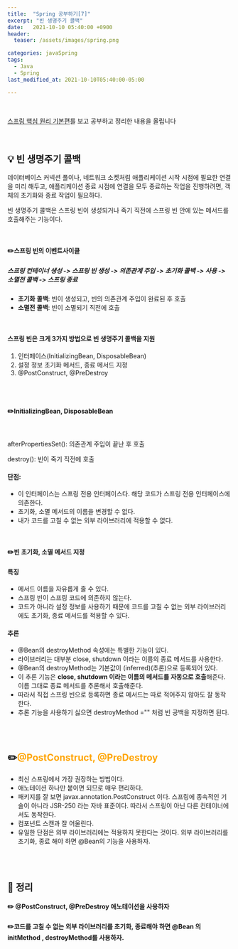 ```yaml
---
title:  "Spring 공부하기[7]"
excerpt: "빈 생명주기 콜백"
date:   2021-10-10 05:40:00 +0900
header:
  teaser: /assets/images/spring.png

categories: javaSpring
tags:
  - Java
  - Spring
last_modified_at: 2021-10-10T05:40:00-05:00

---
```


<br/>

[스프링 핵심 원리 기본편](https://www.inflearn.com/course/스프링-핵심-원리-기본편)를 보고 공부하고 정리한 내용을 올립니다

<br/>

## **💡** 빈 생명주기 콜백

데이터베이스 커넥션 풀이나, 네트워크 소켓처럼 애플리케이션 시작 시점에 필요한 연결을 미리 해두고, 애플리케이션 종료 시점에 연결을 모두 종료하는 작업을 진행하려면, 객체의 초기화와 종료 작업이
필요하다.

빈 생명주기 콜백은 스프링 빈이 생성되거나 죽기 직전에 스프링 빈 안에 있는 메서드를 호출해주는 기능이다.

<br/>

#### ✏️스프링 빈의 이벤트사이클

##### 스프링 컨테이너 생성 -> 스프링 빈 생성 -> 의존관계 주입 -> 초기화 콜백 -> 사용 -> 소멸전 콜백 -> 스프링 종료

- **초기화 콜백**: 빈이 생성되고, 빈의 의존관계 주입이 완료된 후 호출
- **소멸전 콜백**: 빈이 소멸되기 직전에 호출

<br/>

#### 스프링 빈은 크게 3가지 방법으로 빈 생명주기 콜백을 지원

1. 인터페이스(InitializingBean, DisposableBean)
2. 설정 정보 초기화 메서드, 종료 메서드 지정
3. @PostConstruct, @PreDestroy

<br/>

<br/>

#### ✏️InitializingBean, DisposableBean

<script src="https://gist.github.com/ShinDongHun1/48190f0cafd36d8df7c29d15fd6a46c3.js"></script>

<br/>

afterPropertiesSet(): 의존관계 주입이 끝난 후 호출

destroy(): 빈이 죽기 직전에 호출

#### 단점:

- 이 인터페이스는 스프링 전용 인터페이스다. 해당 코드가 스프링 전용 인터페이스에 의존한다.
- 초기화, 소멸 메서드의 이름을 변경할 수 없다.
- 내가 코드를 고칠 수 없는 외부 라이브러리에 적용할 수 없다.

<br/>

#### ✏️빈 초기화, 소멸 메서드 지정

<script src="https://gist.github.com/ShinDongHun1/c48e1c8769e3836cad2e434fec6eadbf.js"></script>

#### 특징

- 메서드 이름을 자유롭게 줄 수 있다.
- 스프링 빈이 스프링 코드에 의존하지 않는다.
- 코드가 아니라 설정 정보를 사용하기 때문에 코드를 고칠 수 없는 외부 라이브러리에도 초기화, 종료 메서드를 적용할 수 있다.

#### 추론

- @Bean의 destroyMethod 속성에는 특별한 기능이 있다.
- 라이브러리는 대부분  close, shutdown 이라는 이름의 종료 메서드를 사용한다.
- @Bean의 destroyMethod는 기본값이 (inferred)(추론)으로 등록되어 있다.
- 이 추론 기능은 **close, shutdown 이라는 이름의 메서드를 자동으로 호출**해준다. 이름 그대로 종료 메서드를 추론해서 호출해준다.
- 따라서 직접 스프링 빈으로 등록하면 종료 메서드는 따로 적어주지 않아도 잘 동작한다.
- 추론 기능을 사용하기 싫으면 destroyMethod ="" 처럼 빈 공백을 지정하면 된다.

<br/>

<br/>

## ✏️<span style = "color:orange">@PostConstruct, @PreDestroy</span>

<script src="https://gist.github.com/ShinDongHun1/8684ff7b48cdd843861a0ae9f4191ccb.js"></script>

- 최신 스프링에서 가장 권장하는 방법이다.
- 애노테이션 하나만 붙이면 되므로 매우 편리하다.
- 패키지를 잘 보면 javax.annotation.PostConstruct 이다. 스프링에 종속적인 기술이 아니라 JSR-250
  라는 자바 표준이다. 따라서 스프링이 아닌 다른 컨테이너에서도 동작한다.
- 컴포넌트 스캔과 잘 어울린다.
- 유일한 단점은 외부 라이브러리에는 적용하지 못한다는 것이다. 외부 라이브러리를 초기화, 종료 해야 하면 @Bean의 기능을 사용하자.

<br/><br/>

## **🧾** 정리

#### ✏️ @PostConstruct, @PreDestroy 애노테이션을 사용하자

#### ✏️코드를 고칠 수 없는 외부 라이브러리를 초기화, 종료해야 하면 @Bean 의 initMethod , destroyMethod를 사용하자.